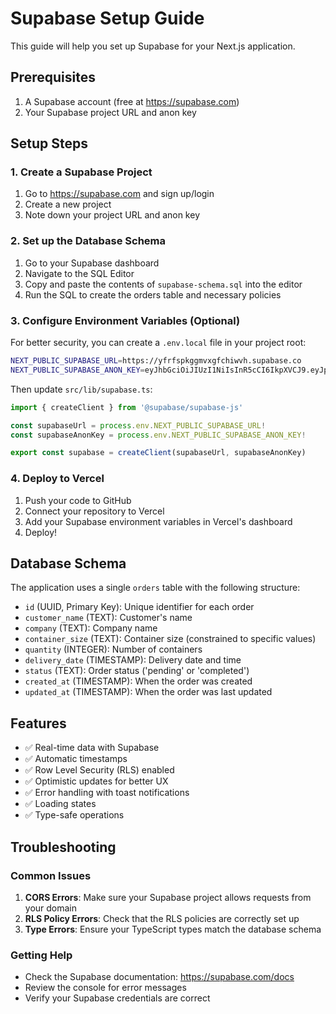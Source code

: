 # Supabase Setup Guide

This guide will help you set up Supabase for your Next.js application.

## Prerequisites

1. A Supabase account (free at https://supabase.com)
2. Your Supabase project URL and anon key

## Setup Steps

### 1. Create a Supabase Project

1. Go to https://supabase.com and sign up/login
2. Create a new project
3. Note down your project URL and anon key

### 2. Set up the Database Schema

1. Go to your Supabase dashboard
2. Navigate to the SQL Editor
3. Copy and paste the contents of `supabase-schema.sql` into the editor
4. Run the SQL to create the orders table and necessary policies

### 3. Configure Environment Variables (Optional)

For better security, you can create a `.env.local` file in your project root:

```bash
NEXT_PUBLIC_SUPABASE_URL=https://yfrfspkggmvxgfchiwvh.supabase.co
NEXT_PUBLIC_SUPABASE_ANON_KEY=eyJhbGciOiJIUzI1NiIsInR5cCI6IkpXVCJ9.eyJpc3MiOiJzdXBhYmFzZSIsInJlZiI6InlmcmZzcGtnZ212eGdmY2hpd3ZoIiwicm9sZSI6ImFub24iLCJpYXQiOjE3NTQ3NjQ5NzUsImV4cCI6MjA3MDM0MDk3NX0.UdJ4CjjR95ebPzy5DdIBHySAL_E9lPBK9DYvJ0N9P6o
```

Then update `src/lib/supabase.ts`:

```typescript
import { createClient } from '@supabase/supabase-js'

const supabaseUrl = process.env.NEXT_PUBLIC_SUPABASE_URL!
const supabaseAnonKey = process.env.NEXT_PUBLIC_SUPABASE_ANON_KEY!

export const supabase = createClient(supabaseUrl, supabaseAnonKey)
```

### 4. Deploy to Vercel

1. Push your code to GitHub
2. Connect your repository to Vercel
3. Add your Supabase environment variables in Vercel's dashboard
4. Deploy!

## Database Schema

The application uses a single `orders` table with the following structure:

- `id` (UUID, Primary Key): Unique identifier for each order
- `customer_name` (TEXT): Customer's name
- `company` (TEXT): Company name
- `container_size` (TEXT): Container size (constrained to specific values)
- `quantity` (INTEGER): Number of containers
- `delivery_date` (TIMESTAMP): Delivery date and time
- `status` (TEXT): Order status ('pending' or 'completed')
- `created_at` (TIMESTAMP): When the order was created
- `updated_at` (TIMESTAMP): When the order was last updated

## Features

- ✅ Real-time data with Supabase
- ✅ Automatic timestamps
- ✅ Row Level Security (RLS) enabled
- ✅ Optimistic updates for better UX
- ✅ Error handling with toast notifications
- ✅ Loading states
- ✅ Type-safe operations

## Troubleshooting

### Common Issues

1. **CORS Errors**: Make sure your Supabase project allows requests from your domain
2. **RLS Policy Errors**: Check that the RLS policies are correctly set up
3. **Type Errors**: Ensure your TypeScript types match the database schema

### Getting Help

- Check the Supabase documentation: https://supabase.com/docs
- Review the console for error messages
- Verify your Supabase credentials are correct

